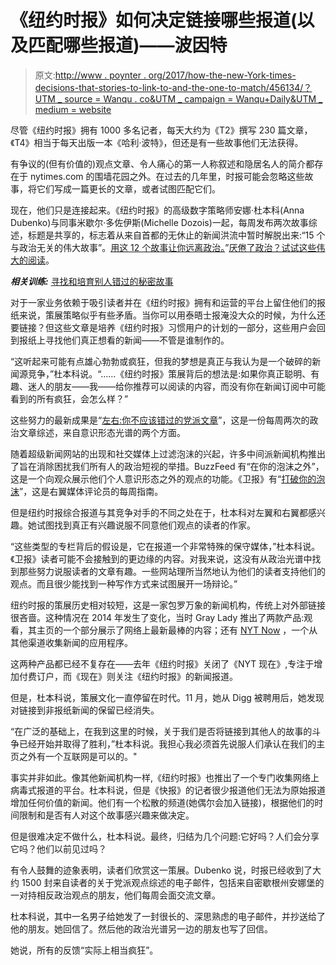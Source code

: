 # 《纽约时报》如何决定链接哪些报道(以及匹配哪些报道)——波因特

> 原文:[http://www . poynter . org/2017/how-the-new-York-times-decisions-that-stories-to-link-to-and-the-one-to-match/456134/？UTM _ source = Wanqu . co&UTM _ campaign = Wanqu+Daily&UTM _ medium = website](http://www.poynter.org/2017/how-the-new-york-times-decides-which-stories-to-link-to-and-which-ones-to-match/456134/?utm_source=wanqu.co&utm_campaign=Wanqu+Daily&utm_medium=website)

尽管《纽约时报》拥有 1000 多名记者，每天大约为《T2》撰写 230 篇文章，《T4》相当于每天出版一本《哈利·波特》，但还是有一些故事他们无法获得。

有争议的(但有价值的)观点文章、令人痛心的第一人称叙述和隐居名人的简介都存在于 nytimes.com 的围墙花园之外。在过去的几年里，时报可能会忽略这些故事，将它们写成一篇更长的文章，或者试图匹配它们。

现在，他们只是连接起来。《纽约时报》的高级数字策略师安娜·杜本科(Anna Dubenko)与同事米歇尔·多佐伊斯(Michelle Dozois)一起，每周发布两次故事综述，标题是共享的，标志着从来自首都的无休止的新闻洪流中暂时解脱出来:“15 个与政治无关的伟大故事”。[用这 12 个故事让你远离政治。](https://www.nytimes.com/2017/03/14/briefing/wooly-mammoth-snow-wall.html)”[厌倦了政治？试试这些伟大的阅读](https://www.nytimes.com/2017/02/21/nytnow/sick-of-politics-try-these-great-reads.html?rref=collection%2Fspotlightcollection%2Four-picks-the-best-from-around-the-web)。

***相关训练:*** [寻找和培育别人错过的秘密故事](http://www.newsu.org/courses/uncovering-untold-stories)

对于一家业务依赖于吸引读者并在《纽约时报》拥有和运营的平台上留住他们的报纸来说，策展策略似乎有些矛盾。当你可以用泰晤士报淹没大众的时候，为什么还要链接？但这些文章是培养《纽约时报》习惯用户的计划的一部分，这些用户会回到报纸上寻找他们真正想看的新闻——不管是谁制作的。

“这听起来可能有点雄心勃勃或疯狂，但我的梦想是真正与我认为是一个破碎的新闻源竞争，”杜本科说。“……《纽约时报》策展背后的想法是:如果你真正聪明、有趣、迷人的朋友——我——给你推荐可以阅读的内容，而没有你在新闻订阅中可能看到的所有疯狂，会怎么样？”

这些努力的最新成果是“[左右:你不应该错过的党派文章](https://www.nytimes.com/2017/04/14/us/politics/right-left-partisan-writing.html)”，这是一份每周两次的政治文章综述，来自意识形态光谱的两个方面。

随着超级新闻网站的出现和社交媒体上过滤泡沫的兴起，许多中间派新闻机构推出了旨在消除困扰我们所有人的政治短视的举措。BuzzFeed 有“在你的泡沫之外”，这是一个向观众展示他们个人意识形态之外的观点的功能。《卫报》有“[打破你的泡沫](https://www.theguardian.com/us-news/series/burst-your-bubble)”，这是右翼媒体评论员的每周指南。

但是纽约时报综合报道与其竞争对手的不同之处在于，杜本科对左翼和右翼都感兴趣。她试图找到真正有兴趣说服不同意他们观点的读者的作家。

“这些类型的专栏背后的假设是，它在报道一个非常特殊的保守媒体，”杜本科说。《卫报》读者可能不会接触到的更边缘的内容。对我来说，这没有从政治光谱中找到那些努力说服读者的文章有趣。一些网站理所当然地认为他们的读者支持他们的观点。而且很少能找到一种写作方式来试图展开一场辩论。”

纽约时报的策展历史相对较短，这是一家包罗万象的新闻机构，传统上对外部链接很吝啬。这种情况在 2014 年发生了变化，当时 Gray Lady 推出了两款产品:观看，其主页的一个部分展示了网络上最新最棒的内容；还有 [NYT Now](https://www.poynter.org/2014/nyt-now-app-offers-trendy-mobile-design-and-human-powered-aggregation-for-iphone-only/245856/) ，一个从其他渠道收集新闻的应用程序。

这两种产品都已经不复存在——去年《纽约时报》关闭了《NYT 现在》,专注于增加付费订户，而《现在》则关注《纽约时报》的新闻报道。

但是，杜本科说，策展文化一直停留在时代。11 月，她从 Digg 被聘用后，她发现对链接到非报纸新闻的保留已经消失。

“在广泛的基础上，在我到这里的时候，关于我们是否将链接到其他人的故事的斗争已经开始并取得了胜利，”杜本科说。我担心我必须首先说服人们承认在我们的主页之外有一个互联网是可以的。"

事实并非如此。像其他新闻机构一样,《纽约时报》也推出了一个专门收集网络上病毒式报道的平台。杜本科说，但是《快报》的记者很少报道他们无法为原始报道增加任何价值的新闻。他们有一个松散的频道(她偶尔会加入链接)，根据他们的时间限制和是否有人对这个故事感兴趣来做决定。

但是很难决定不做什么，杜本科说。最终，归结为几个问题:它好吗？人们会分享它吗？他们以前见过吗？

有令人鼓舞的迹象表明，读者们欣赏这一策展。Dubenko 说，时报已经收到了大约 1500 封来自读者的关于党派观点综述的电子邮件，包括来自密歇根州安娜堡的一对持相反政治观点的朋友，他们每周会面交流文章。

杜本科说，其中一名男子给她发了一封很长的、深思熟虑的电子邮件，并抄送给了他的朋友。她回信了。然后他的政治光谱另一边的朋友也写了回信。

她说，所有的反馈“实际上相当疯狂”。
